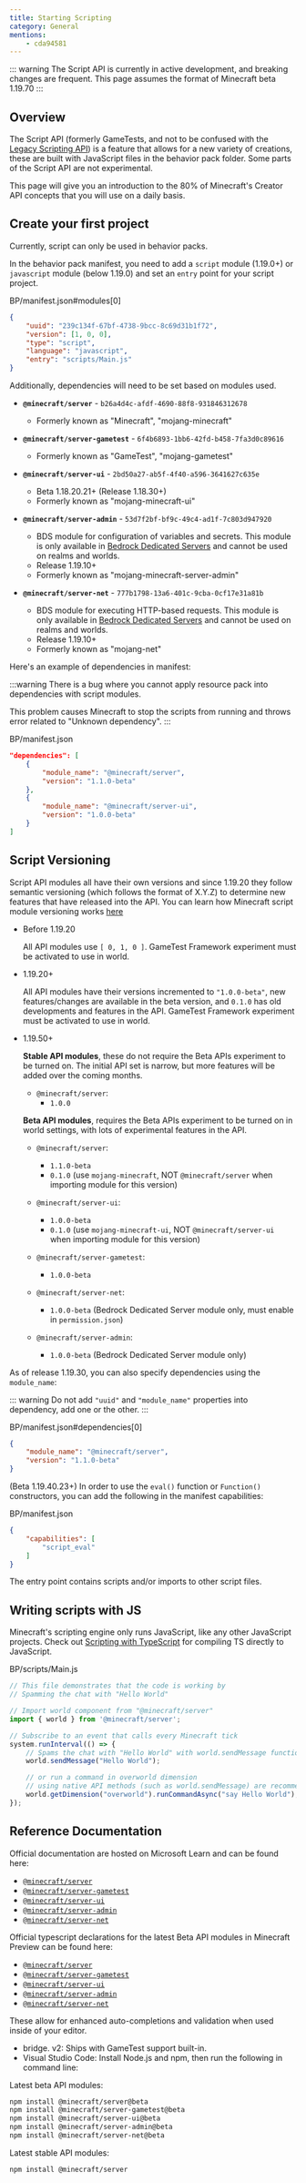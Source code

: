 ```yaml
---
title: Starting Scripting
category: General
mentions:
	- cda94581
---
```


::: warning
The Script API is currently in active development, and breaking changes are frequent. This page assumes the format of Minecraft beta 1.19.70
:::

## Overview

The Script API (formerly GameTests, and not to be confused with the [Legacy Scripting API](/scripting/scripting-intro)) is a feature that allows for a new variety of creations, these are built with JavaScript files in the behavior pack folder. Some parts of the Script API are not experimental.

This page will give you an introduction to the 80% of Minecraft's Creator API concepts that you will use on a daily basis.

## Create your first project

Currently, script can only be used in behavior packs.

In the behavior pack manifest, you need to add a `script` module (1.19.0+) or `javascript` module (below 1.19.0) and set an `entry` point for your script project.

<CodeHeader>BP/manifest.json#modules[0]</CodeHeader>

```json
{
	"uuid": "239c134f-67bf-4738-9bcc-8c69d31b1f72",
	"version": [1, 0, 0],
	"type": "script",
	"language": "javascript",
	"entry": "scripts/Main.js"
}
```

Additionally, dependencies will need to be set based on modules used.

-	**`@minecraft/server`** - `b26a4d4c-afdf-4690-88f8-931846312678`
	-	Formerly known as "Minecraft", "mojang-minecraft"

-	**`@minecraft/server-gametest`** - `6f4b6893-1bb6-42fd-b458-7fa3d0c89616`
	-	Formerly known as "GameTest", "mojang-gametest"

-	**`@minecraft/server-ui`** - `2bd50a27-ab5f-4f40-a596-3641627c635e`
	-	Beta 1.18.20.21+ (Release 1.18.30+)
	-	Formerly known as "mojang-minecraft-ui"

-	**`@minecraft/server-admin`** - `53d7f2bf-bf9c-49c4-ad1f-7c803d947920`
	-	BDS module for configuration of variables and secrets. This module is only available in [Bedrock Dedicated Servers](https://www.minecraft.net/en-us/download/server/bedrock) and cannot be used on realms and worlds.
	-	Release 1.19.10+
	-	Formerly known as "mojang-minecraft-server-admin"

-	**`@minecraft/server-net`** - `777b1798-13a6-401c-9cba-0cf17e31a81b`
	-	BDS module for executing HTTP-based requests. This module is only available in [Bedrock Dedicated Servers](https://www.minecraft.net/en-us/download/server/bedrock) and cannot be used on realms and worlds.
	-	Release 1.19.10+
	-	Formerly known as "mojang-net"

Here's an example of dependencies in manifest:

:::warning
There is a bug where you cannot apply resource pack into dependencies with script modules.

This problem causes Minecraft to stop the scripts from running and throws error related to "Unknown dependency". 
:::

<CodeHeader>BP/manifest.json</CodeHeader>

```json
"dependencies": [
	{
		"module_name": "@minecraft/server",
		"version": "1.1.0-beta"
	},
	{
		"module_name": "@minecraft/server-ui",
		"version": "1.0.0-beta"
	}
]
```

## Script Versioning

Script API modules all have their own versions and since 1.19.20 they follow semantic versioning (which follows the format of X.Y.Z) to determine new features that have released into the API. You can learn how Minecraft script module versioning works [here](https://learn.microsoft.com/en-us/minecraft/creator/documents/scriptversioning)

-   Before 1.19.20
	
	All API modules use `[ 0, 1, 0 ]`. GameTest Framework experiment must be activated to use in world.

-	1.19.20+
	
	All API modules have their versions incremented to `"1.0.0-beta"`, new features/changes are available in the beta version, and `0.1.0` has old developments and features in the API. GameTest Framework experiment must be activated to use in world.

-   1.19.50+
	
	**Stable API modules**, these do not require the Beta APIs experiment to be turned on. The initial API set is narrow, but more features will be added over the coming months.

	-	`@minecraft/server`:
		- `1.0.0`

	**Beta API modules**, requires the Beta APIs experiment to be turned on in world settings, with lots of experimental features in the API.
	
	-	`@minecraft/server`:
		-	`1.1.0-beta`
		-	`0.1.0` (use `mojang-minecraft`, NOT `@minecraft/server` when importing module for this version)

	-	`@minecraft/server-ui`:
		-	`1.0.0-beta`
		-	`0.1.0` (use `mojang-minecraft-ui`, NOT `@minecraft/server-ui` when importing module for this version)
		
	-	`@minecraft/server-gametest`:
		-	`1.0.0-beta`

	-	`@minecraft/server-net`:
		-	`1.0.0-beta` (Bedrock Dedicated Server module only, must enable in `permission.json`)

	-	`@minecraft/server-admin`:
		-	`1.0.0-beta` (Bedrock Dedicated Server module only)

As of release 1.19.30, you can also specify dependencies using the `module_name`:

::: warning
Do not add `"uuid"` and `"module_name"` properties into dependency, add one or the other.
:::

<CodeHeader>BP/manifest.json#dependencies[0]</CodeHeader>

```json
{
	"module_name": "@minecraft/server",
	"version": "1.1.0-beta"
}
```

(Beta 1.19.40.23+) In order to use the `eval()` function or `Function()` constructors, you can add the following in the manifest capabilities:

<CodeHeader>BP/manifest.json</CodeHeader>

```json
{
	"capabilities": [
		"script_eval"
	]
}
```

The entry point contains scripts and/or imports to other script files.

## Writing scripts with JS

Minecraft's scripting engine only runs JavaScript, like any other JavaScript projects. Check out [Scripting with TypeScript](./typescript#script-api) for compiling TS directly to JavaScript.

<CodeHeader>BP/scripts/Main.js</CodeHeader>

```js
// This file demonstrates that the code is working by
// Spamming the chat with "Hello World"

// Import world component from "@minecraft/server"
import { world } from '@minecraft/server';

// Subscribe to an event that calls every Minecraft tick
system.runInterval(() => {
	// Spams the chat with "Hello World" with world.sendMessage function in API
	world.sendMessage("Hello World");

	// or run a command in overworld dimension
	// using native API methods (such as world.sendMessage) are recommended whenever possible.
	world.getDimension("overworld").runCommandAsync("say Hello World");
});
```

## Reference Documentation

Official documentation are hosted on Microsoft Learn and can be found here:

-	[`@minecraft/server`](https://learn.microsoft.com/minecraft/creator/scriptapi/mojang-minecraft/mojang-minecraft)
-   [`@minecraft/server-gametest`](https://learn.microsoft.com/minecraft/creator/scriptapi/mojang-gametest/mojang-gametest)
-   [`@minecraft/server-ui`](https://learn.microsoft.com/minecraft/creator/scriptapi/mojang-minecraft-ui/mojang-minecraft-ui)
-   [`@minecraft/server-admin`](https://learn.microsoft.com/minecraft/creator/scriptapi/mojang-minecraft-server-admin/mojang-minecraft-server-admin)
-   [`@minecraft/server-net`](https://learn.microsoft.com/minecraft/creator/scriptapi/mojang-net/mojang-net)

Official typescript declarations for the latest Beta API modules in Minecraft Preview can be found here:

-   [`@minecraft/server`](https://www.npmjs.com/package/@minecraft/server/v/beta)
-   [`@minecraft/server-gametest`](https://www.npmjs.com/package/@minecraft/server-gametest/v/beta)
-   [`@minecraft/server-ui`](https://www.npmjs.com/package/@minecraft/server-ui/v/beta)
-   [`@minecraft/server-admin`](https://www.npmjs.com/package/@minecraft/server-admin/v/beta)
-   [`@minecraft/server-net`](https://www.npmjs.com/package/@minecraft/server-net/v/beta)

These allow for enhanced auto-completions and validation when used inside of your editor.

-   bridge. v2: Ships with GameTest support built-in.
-   Visual Studio Code: Install Node.js and npm, then run the following in command line:

Latest beta API modules:

```bash
npm install @minecraft/server@beta
npm install @minecraft/server-gametest@beta
npm install @minecraft/server-ui@beta
npm install @minecraft/server-admin@beta
npm install @minecraft/server-net@beta
```

Latest stable API modules:

```bash
npm install @minecraft/server
```

